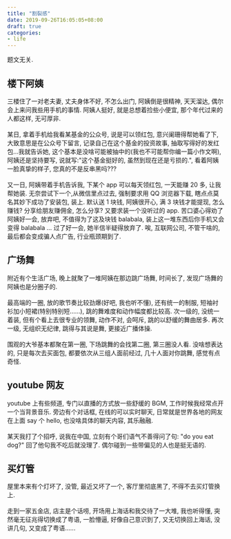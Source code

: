```yaml
---
title: "割裂感"
date: 2019-09-26T16:05:05+08:00
draft: true
categories:
- life
---
```


题文无关.

## 楼下阿姨

三楼住了一对老夫妻, 丈夫身体不好, 不怎么出门, 阿姨倒是很精神, 天天溜达, 偶尔会上来问我些用手机的事情. 阿姨人挺好, 就是总想着捡些小便宜, 那个年代过来的人都这样, 无可厚非.
</br>
</br>
某日, 拿着手机给我看某基金的公众号, 说是可以领红包, 意兴阑珊得帮她看了下, 大致意思是在公众号下留言, 记录自己在这个基金的投资故事,
抽取写得好的发红包...我就告诉她, 这个基本是没啥可能被抽中的(我也不可能帮你编一篇小作文啊), 阿姨还是坚持要写, 说就写:"这个基金挺好的, 虽然到现在还是亏损的.", 看着阿姨一脸真挚的样子, 您真的不是反串黑吗???
</br>
</br>
又一日, 阿姨带着手机告诉我, 下某个 app 可以每天领红包, 一天能赚 20 多, 让我帮她装. 无奈尝试下一个,从微信里点过去, 强制要求用 QQ 浏览器下载, 瞎点点莫名其妙下成功了安装包, 装上. 默认送 1 块钱, 阿姨很开心, 满 3 块钱才能提现, 怎么赚钱? 分享给朋友赚佣金, 怎么分享? 又要求装一个没听过的 app. 苦口婆心得劝了阿姨好一会, 放弃吧, 不值得为了这及块钱 balabala, 装上这一堆东西后你手机又会变得 balabala ... 过了好一会, 她半信半疑得放弃了. 唉, 互联网公司, 不管干啥的, 最后都会变成骗人点广告, 行业瓶颈期到了.

## 广场舞

附近有个生活广场, 晚上就聚了一堆阿姨在那边跳广场舞, 时间长了, 发现广场舞的阿姨也是分圈子的.
</br>
</br>
最高端的一圈, 放的歌节奏比较劲爆(好吧, 我也听不懂), 还有统一的制服, 短袖衬衫加小短裙(特别特别短......), 跳的舞难度和动作幅度都比较高.
次一级的, 没统一着装, 但有个看上去很专业的领舞, 动作不对, 会呵斥, 跳的以舒缓的舞曲居多.
再次一级, 无组织无纪律, 跳得与其说是舞, 更接近广播体操.
</br>
</br>
围观的大爷基本都聚在第一圈, 下场跳舞的会找第二圈, 第三圈没人看. 没啥想表达的, 只是每次去买面包, 都要依次从三组人面前经过, 几十人面对你跳舞, 感觉有点奇怪.

## youtube 网友 


youtube 上有些频道, 专门以直播的方式放一些舒缓的 BGM, 工作时候我经常点开一个当背景音乐. 旁边有个对话框, 在线的可以实时聊天, 日常就是世界各地的网友在上面 say 个 hello, 也没啥具体的聊天内容, 其乐融融.
</br>
</br>
某天我打了个招呼, 说我在中国, 立刻有个哥们语气不善得问了句: "do you eat dog?" 回了他句我不吃后就没理了. 偶尔碰到一些带偏见的人也是挺无语的.

## 买灯管

屋里本来有个灯坏了, 没管, 最近又坏了一个, 客厅里彻底黑了, 不得不去买灯管换上.
</br>
</br>
走到一家五金店, 店主是个话唠, 开场用上海话和我交待了一大堆, 我也听得懂, 突然毫无征兆得切换成了粤语, 一脸懵逼, 好像自己意识到了, 又无切换回上海话, 没讲几句, 又变成了粤语......